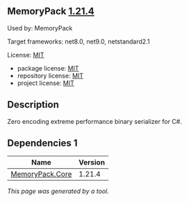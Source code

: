 ﻿MemoryPack [1.21.4](https://www.nuget.org/packages/MemoryPack/1.21.4)
--------------------

Used by: MemoryPack

Target frameworks: net8.0, net9.0, netstandard2.1

License: [MIT](../../../../licenses/mit) 

- package license: [MIT](https://licenses.nuget.org/MIT) 
- repository license: [MIT](https://github.com/Cysharp/MemoryPack) 
- project license: [MIT](https://github.com/Cysharp/MemoryPack) 

Description
-----------
Zero encoding extreme performance binary serializer for C#.

Dependencies 1
-----------

|Name|Version|
|----------|:----|
|[MemoryPack.Core](../../../../packages/nuget.org/memorypack.core/1.21.4)|1.21.4|

*This page was generated by a tool.*